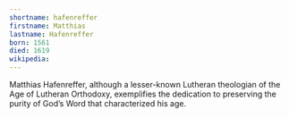 ```yaml
---
shortname: hafenreffer
firstname: Matthias
lastname: Hafenreffer
born: 1561
died: 1619
wikipedia: 
---
```


Matthias Hafenreffer, although a lesser-known Lutheran theologian of the Age of Lutheran Orthodoxy, exemplifies the dedication to preserving the purity of God’s Word that characterized his age.